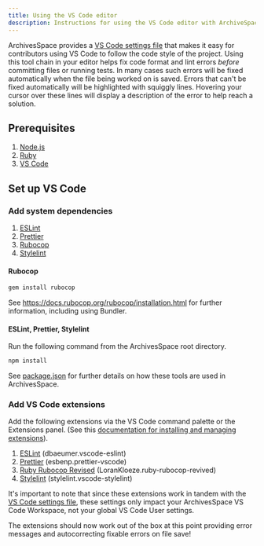 ```yaml
---
title: Using the VS Code editor
description: Instructions for using the VS Code editor with ArchiveSpace, including prerequisites and setup.
---
```


ArchivesSpace provides a [VS Code settings file](https://github.com/archivesspace/archivesspace/blob/master/.vscode/settings.json) that makes it easy for contributors using VS Code to follow the code style of the project. Using this tool chain in your editor helps fix code format and lint errors _before_ committing files or running tests. In many cases such errors will be fixed automatically when the file being worked on is saved. Errors that can't be fixed automatically will be highlighted with squiggly lines. Hovering your cursor over these lines will display a description of the error to help reach a solution.

## Prerequisites

1. [Node.js](https://nodejs.org)
2. [Ruby](https://www.ruby-lang.org/)
3. [VS Code](https://code.visualstudio.com/)

## Set up VS Code

### Add system dependencies

1. [ESLint](https://eslint.org/)
2. [Prettier](https://prettier.io/)
3. [Rubocop](https://rubocop.org/)
4. [Stylelint](https://stylelint.io/)

#### Rubocop

```bash
gem install rubocop
```

See https://docs.rubocop.org/rubocop/installation.html for further information, including using Bundler.

#### ESLint, Prettier, Stylelint

Run the following command from the ArchivesSpace root directory.

```bash
npm install
```

See [package.json](https://github.com/archivesspace/archivesspace/blob/master/package.json) for further details on how these tools are used in ArchivesSpace.

### Add VS Code extensions

Add the following extensions via the VS Code command palette or the Extensions panel. (See this [documentation for installing and managing extensions](https://code.visualstudio.com/learn/get-started/extensions)).

1. [ESLint](https://marketplace.visualstudio.com/items?itemName=dbaeumer.vscode-eslint) (dbaeumer.vscode-eslint)
2. [Prettier](https://marketplace.visualstudio.com/items?itemName=esbenp.prettier-vscode) (esbenp.prettier-vscode)
3. [Ruby Rubocop Revised](https://marketplace.visualstudio.com/items?itemName=LoranKloeze.ruby-rubocop-revived) (LoranKloeze.ruby-rubocop-revived)
4. [Stylelint](https://marketplace.visualstudio.com/items?itemName=stylelint.vscode-stylelint) (stylelint.vscode-stylelint)

It's important to note that since these extensions work in tandem with the [VS Code settings file](https://github.com/archivesspace/archivesspace/blob/master/.vscode/settings.json), these settings only impact your ArchivesSpace VS Code Workspace, not your global VS Code User settings.

The extensions should now work out of the box at this point providing error messages and autocorrecting fixable errors on file save!
